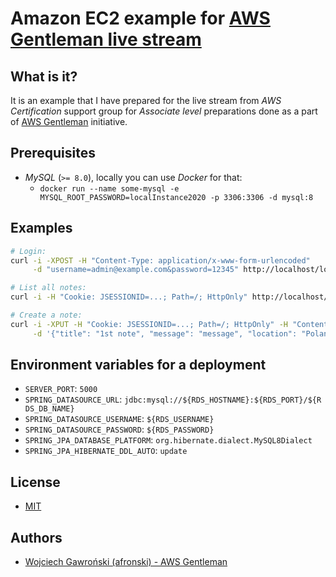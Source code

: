 # Amazon EC2 example for [AWS Gentleman live stream](https://awsgentleman.com/live)

## What is it?

It is an example that I have prepared for the live stream from *AWS Certification* support group for *Associate level* preparations done as a part of [AWS Gentleman](https://awsgentleman.com) initiative.

## Prerequisites

- *MySQL* (`>= 8.0`), locally you can use *Docker* for that:
    - `docker run --name some-mysql -e MYSQL_ROOT_PASSWORD=localInstance2020 -p 3306:3306 -d mysql:8`

## Examples

```bash
# Login:
curl -i -XPOST -H "Content-Type: application/x-www-form-urlencoded"        \
     -d "username=admin@example.com&password=12345" http://localhost/login

# List all notes:
curl -i -H "Cookie: JSESSIONID=...; Path=/; HttpOnly" http://localhost/notes

# Create a note:
curl -i -XPUT -H "Cookie: JSESSIONID=...; Path=/; HttpOnly" -H "Content-Type: application/json"    \
     -d '{"title": "1st note", "message": "message", "location": "Poland"}' http://localhost/notes
```

## Environment variables for a deployment

- `SERVER_PORT`: `5000`
- `SPRING_DATASOURCE_URL`: `jdbc:mysql://${RDS_HOSTNAME}:${RDS_PORT}/${RDS_DB_NAME}`
- `SPRING_DATASOURCE_USERNAME`: `${RDS_USERNAME}`
- `SPRING_DATASOURCE_PASSWORD`: `${RDS_PASSWORD}`
- `SPRING_JPA_DATABASE_PLATFORM`: `org.hibernate.dialect.MySQL8Dialect`
- `SPRING_JPA_HIBERNATE_DDL_AUTO`: `update`

## License

- [MIT](LICENSE.md)

## Authors

- [Wojciech Gawroński (afronski) - AWS Gentleman](https://github.com/afronski)
